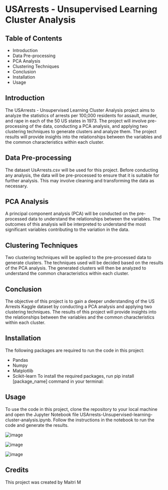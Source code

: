 # USArrests - Unsupervised Learning Cluster Analysis
## Table of Contents
* Introduction
* Data Pre-processing
* PCA Analysis
* Clustering Techniques
* Conclusion
* Installation
* Usage

## Introduction
The USArrests - Unsupervised Learning Cluster Analysis project aims to analyze the statistics of arrests per 100,000 residents for assault, murder, and rape in each of the 50 US states in 1973. The project will involve pre-processing of the data, conducting a PCA analysis, and applying two clustering techniques to generate clusters and analyze them. The project results will provide insights into the relationships between the variables and the common characteristics within each cluster.

## Data Pre-processing
The dataset UsArrests.csv will be used for this project. Before conducting any analysis, the data will be pre-processed to ensure that it is suitable for further analysis. This may involve cleaning and transforming the data as necessary.

## PCA Analysis
A principal component analysis (PCA) will be conducted on the pre-processed data to understand the relationships between the variables. The outcomes of this analysis will be interpreted to understand the most significant variables contributing to the variation in the data.

## Clustering Techniques
Two clustering techniques will be applied to the pre-processed data to generate clusters. The techniques used will be decided based on the results of the PCA analysis. The generated clusters will then be analyzed to understand the common characteristics within each cluster.

## Conclusion
The objective of this project is to gain a deeper understanding of the US Arrests Kaggle dataset by conducting a PCA analysis and applying two clustering techniques. The results of this project will provide insights into the relationships between the variables and the common characteristics within each cluster.

## Installation
The following packages are required to run the code in this project:
* Pandas
* Numpy
* Matplotlib
* Scikit-learn
To install the required packages, run pip install [package_name] command in your terminal:

## Usage
To use the code in this project, clone the repository to your local machine and open the Jupyter Notebook file USArrests-Unsupervised-learning-cluster-analysis.ipynb. Follow the instructions in the notebook to run the code and generate the results.

![image](https://user-images.githubusercontent.com/122807472/216783420-93c6f706-6e17-4442-af23-3133797f02cd.png)

![image](https://user-images.githubusercontent.com/122807472/216783435-88662233-6c4c-4059-9032-2db8653bc0a7.png)

![image](https://user-images.githubusercontent.com/122807472/216783447-b3dad65f-ed60-4144-9f00-b3cee5c10281.png)



## Credits
This project was created by Maitri M
